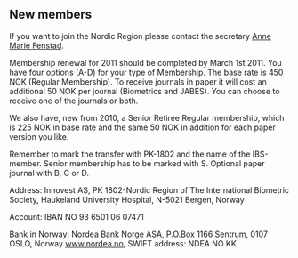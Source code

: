 New members
-----------

If you want to join the Nordic Region please contact the secretary [Anne Marie Fenstad](mailto:anne.marie.fenstad@helse-bergen.no).

Membership renewal for 2011 should be completed by March 1st 2011. You have four options (A-D) for your type of Membership. The base rate is 450 NOK (Regular Membership). To receive journals in paper it will cost an additional 50 NOK per journal (Biometrics and JABES). You can choose to receive one of the journals or both.

We also have, new from 2010, a Senior Retiree Regular membership, which is 225 NOK in base rate and the same 50 NOK in addition for each paper version you like.

Remember to mark the transfer with PK-1802 and the name of the IBS-member. Senior membership has to be marked with S. Optional paper journal with B, C or D.

Address:
Innovest AS, PK 1802-Nordic Region of The International Biometric Society,
Haukeland University Hospital,
N-5021 Bergen,
Norway

Account:
IBAN NO 93 6501 06 07471

Bank in Norway:
Nordea Bank Norge ASA, P.O.Box 1166 Sentrum, 0107 OSLO, Norway
www.nordea.no, SWIFT address: NDEA NO KK


  